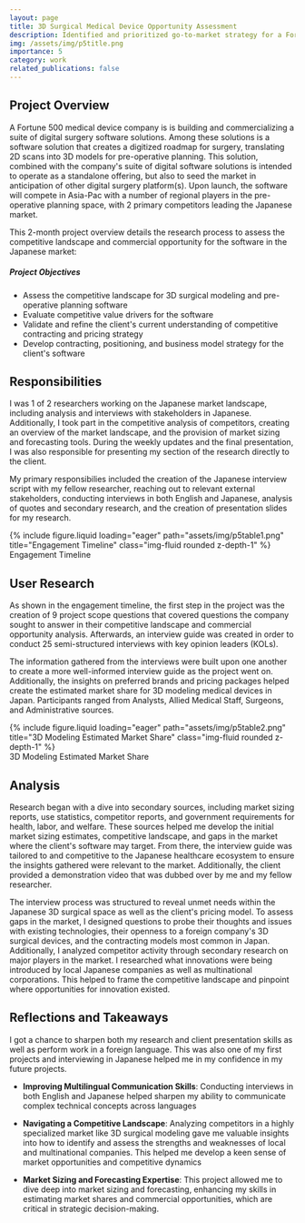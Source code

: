 ```yaml
---
layout: page
title: 3D Surgical Medical Device Opportunity Assessment
description: Identified and prioritized go-to-market strategy for a Fortune 500 medical device company in the 3D surgical space, including conducting competitive analysis
img: /assets/img/p5title.png
importance: 5
category: work
related_publications: false
---
```


## Project Overview

A Fortune 500 medical device company is is building and commercializing a suite of digital surgery software solutions. Among these solutions is a software solution that creates a digitized roadmap for surgery, translating 2D scans into 3D models for pre-operative planning. This solution, combined with the company's suite of digital software solutions is intended to operate as a standalone offering, but also to seed the market in anticipation of other digital surgery platform(s). Upon launch, the software will compete in Asia-Pac with a number of regional players in the pre-operative planning space, with 2 primary competitors leading the Japanese market.

This 2-month project overview details the research process to assess the competitive landscape and commercial opportunity for the software in the Japanese market:

##### Project Objectives

-   Assess the competitive landscape for 3D surgical modeling and pre-operative planning software
-   Evaluate competitive value drivers for the software
-   Validate and refine the client's current understanding of competitive contracting and pricing strategy
-   Develop contracting, positioning, and business model strategy for the client's software

## Responsibilities

I was 1 of 2 researchers working on the Japanese market landscape, including analysis and interviews with stakeholders in Japanese. Additionally, I took part in the competitive analysis of competitors, creating an overview of the market landscape, and the provision of market sizing and forecasting tools. During the weekly updates and the final presentation, I was also responsible for presenting my section of the research directly to the client.

My primary responsibilies included the creation of the Japanese interview script with my fellow researcher, reaching out to relevant external stakeholders, conducting interviews in both English and Japanese, analysis of quotes and secondary research, and the creation of presentation slides for my research.

<div class="row">
    <div class="col-sm mt-3 mt-md-0">
        {% include figure.liquid loading="eager" path="assets/img/p5table1.png" title="Engagement Timeline" class="img-fluid rounded z-depth-1" %}
    </div>
</div>
<div class="caption">
    Engagement Timeline
</div>

## User Research

As shown in the engagement timeline, the first step in the project was the creation of 9 project scope questions that covered questions the company sought to answer in their competitive landscape and commercial opportunity analysis. Afterwards, an interview guide was created in order to conduct 25 semi-structured interviews with key opinion leaders (KOLs).

The information gathered from the interviews were built upon one another to create a more well-informed interview guide as the project went on. Additionally, the insights on preferred brands and pricing packages helped create the estimated market share for 3D modeling medical devices in Japan. Participants ranged from Analysts, Allied Medical Staff, Surgeons, and Administrative sources.

<div class="row">
    <div class="col-sm mt-3 mt-md-0">
        {% include figure.liquid loading="eager" path="assets/img/p5table2.png" title="3D Modeling Estimated Market Share" class="img-fluid rounded z-depth-1" %}
    </div>
</div>
<div class="caption">
    3D Modeling Estimated Market Share
</div>

## Analysis

Research began with a dive into secondary sources, including market sizing reports, use statistics, competitor reports, and government requirements for health, labor, and welfare. These sources helped me develop the initial market sizing estimates, competitive landscape, and gaps in the market where the client's software may target. From there, the interview guide was tailored to and competitive to the Japanese healthcare ecosystem to ensure the insights gathered were relevant to the market. Additionally, the client provided a demonstration video that was dubbed over by me and my fellow researcher.

The interview process was structured to reveal unmet needs within the Japanese 3D surgical space as well as the client's pricing model. To assess gaps in the market, I designed questions to probe their thoughts and issues with existing technologies, their openness to a foreign company's 3D surgical devices, and the contracting models most common in Japan. Additionally, I analyzed competitor activity through secondary research on major players in the market. I researched what innovations were being introduced by local Japanese companies as well as multinational corporations. This helped to frame the competitive landscape and pinpoint where opportunities for innovation existed.

## Reflections and Takeaways

I got a chance to sharpen both my research and client presentation skills as well as perform work in a foreign language. This was also one of my first projects and interviewing in Japanese helped me in my confidence in my future projects.

-   **Improving Multilingual Communication Skills**: Conducting interviews in both English and Japanese helped sharpen my ability to communicate complex technical concepts across languages

-   **Navigating a Competitive Landscape**: Analyzing competitors in a highly specialized market like 3D surgical modeling gave me valuable insights into how to identify and assess the strengths and weaknesses of local and multinational companies. This helped me develop a keen sense of market opportunities and competitive dynamics

-   **Market Sizing and Forecasting Expertise**: This project allowed me to dive deep into market sizing and forecasting, enhancing my skills in estimating market shares and commercial opportunities, which are critical in strategic decision-making.
